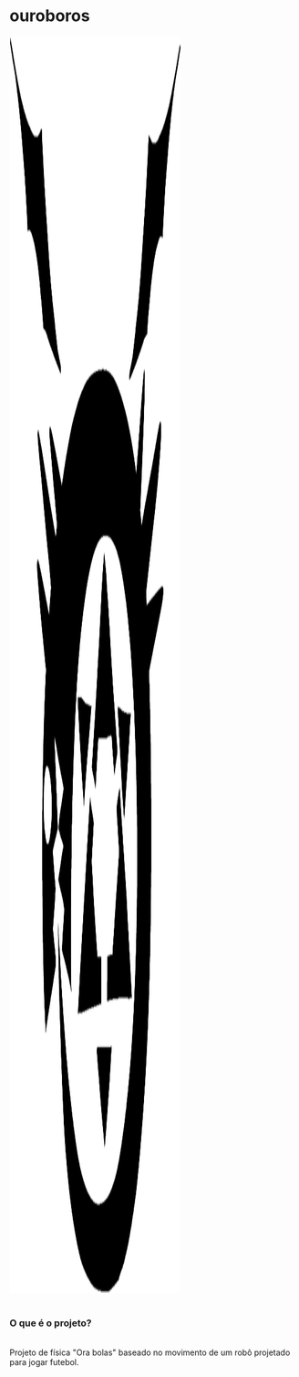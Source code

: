 # ouroboros
<img src="imagens/ouroboros.png" width="300" height="2200"> 
<br>
<br>
<h3> <b>  O que é o projeto?</b> </h3>
<br>
Projeto de física "Ora bolas" baseado no movimento de um robô projetado para jogar futebol.
